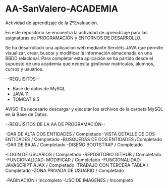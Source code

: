 # AA-SanValero-ACADEMIA
Actividad de aprendizaje de la 2ºEvaluación.

En este repositorio se encuentra la actividad de aprendizaje para las asignaturas de PROGRAMACIÓN y ENTORNOS DE DESARROLLO.

Se ha desarrollado una aplicacion web mediante Servlets JAVA que permite visualizar, crear, buscar y modificar la información almacenada en una BBDD 
relacional. Para completar esta aplicación se ha partido desde el supuesto de una academia que necesita gestionar matriculas, alumnos, cursos y usuarios.

--REQUISITOS--

- Base de datos de MySQL
- JAVA 11
- TOMCAT 8.5

AVISO: Es necesario descargar y ejecutar los archivos de la carpeta MySQL en la Base de Datos.


--REQUISITOS DE LA AA DE PROGRAMACIÓN--

-DAR DE ALTA DOS ENTIDADES / Completado
-VISTA DETALLE DE DOS ENTIDADES / Completado
-BUSQUEDAS DE DOS ENTIDADES /Completado
-DAR DE BAJA / Completado
-DISEÑO BOOTSTRAP / Completado

-LOGIN DE USUARIOS / Completado
-REPOSITORIO GITHUB / Completado
-FUNCIONALIDAD: MODIFICAR / Completado
-FUNCIONALIDAD: JAVASCRIPT AJAX / Completado
-TRABAJO CON TERCERA TABLA / Completado
-ZONA PRIVADA DE USUARIO / Completado

-PAGINACION / Incompleto
-USO DE IMAGENES / Incompleto
